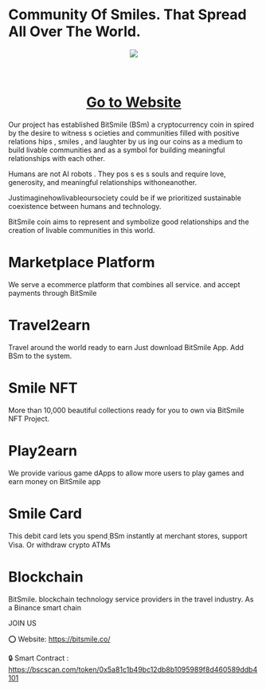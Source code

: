# Community Of Smiles. That Spread All Over The World.
<div align="center"><img src="https://bitsmile.co/wp-content/uploads/2023/03/339062434_747573420088459_2143300835611820525x500_n.gif" /><br />
</div>
<div align="center">
  <h1><br />
    <a href="https://bitsmile.co/" target="_blank">Go to Website<br />
    </a></h1>
</div>
Our project has established BitSmile (BSm) a cryptocurrency coin in spired by the desire to witness s ocieties and communities filled with positive relations hips , smiles , and laughter by us ing our coins as a medium to build livable communities and as a symbol for building meaningful relationships with each other.

Humans are not AI robots . They pos s es s souls and require love, generosity, and meaningful relationships withoneanother.

Justimaginehowlivableoursociety could be if we prioritized sustainable coexistence between humans and technology.

BitSmile coin aims to represent and symbolize good relationships and the creation of livable communities in this world.

# Marketplace Platform
We serve a ecommerce platform that combines all service. and accept payments through BitSmile

# Travel2earn
Travel around the world ready to earn Just download BitSmile App. Add BSm to the system.

# Smile NFT
More than 10,000 beautiful collections ready for you to own via BitSmile NFT Project.

# Play2earn
We provide various game dApps to allow more users to play games and earn money on BitSmile app

# Smile Card
This debit card lets you spend ฺBSm instantly at merchant stores, support Visa. Or withdraw crypto ATMs

# Blockchain
BitSmile. blockchain technology service providers in the travel industry. As a Binance smart chain

JOIN US

⭕ Website: https://bitsmile.co/

🔒 Smart Contract : https://bscscan.com/token/0x5a81c1b49bc12db8b1095989f8d460589ddb4101
